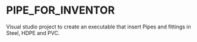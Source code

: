 # PIPE_FOR_INVENTOR
Visual studio project to create an executable that insert Pipes and fittings in Steel, HDPE and PVC.
